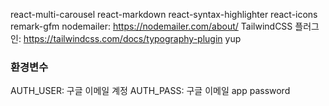 react-multi-carousel
react-markdown
react-syntax-highlighter
react-icons
remark-gfm
nodemailer: https://nodemailer.com/about/
TailwindCSS 플러그인: https://tailwindcss.com/docs/typography-plugin
yup

### 환경변수

AUTH_USER: 구글 이메일 계정
AUTH_PASS: 구글 이메일 app password
